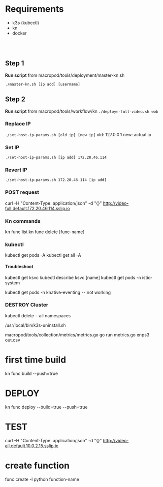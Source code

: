 # Requirements
- k3s (kubectl)
- kn
- docker

<br><br>


## Step 1
**Run script** from macropod/tools/deployment/master-kn.sh

`./master-kn.sh [ip add] [username]`

## Step 2
**Run script** from macropod/tools/workflow/kn
`./deploye-full-video.sh wob`

### Replace IP
`./set-host-ip-params.sh [old_ip] [new_ip]`
old: 127.0.0.1
new: actual ip


### Set IP
`./set-host-ip-params.sh [ip add] 172.20.46.114`

### Revert IP
`./set-host-ip-params.sh 172.20.46.114 [ip add]`

### POST request
curl -H "Content-Type: application/json" -d "{}" http://video-full.default.172.20.46.114.sslip.io


### Kn commands
kn func list
kn func delete [func-name]

### kubectl
kubectl get pods -A
kubectl get all -A

#### Troubleshoot
kubectl get ksvc
kubectl describe ksvc [name]
kubectl get pods -n istio-system

kubectl get pods -n knative-eventing -- not working

### DESTROY Cluster
kubectl delete --all namespaces


/usr/local/bin/k3s-uninstall.sh

macropod/tools/collection/metrics/metrics.go
go run metrics.go enps3 out.csv

# first time build
kn func build --push=true  

# DEPLOY
kn func deploy --build=true --push=true
 
# TEST
curl -H "Content-Type: application/json" -d "{}" http://video-all.default.10.0.2.15.sslip.io

# create function
func create -l python function-name
